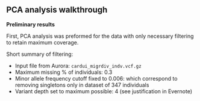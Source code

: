 ## PCA analysis walkthrough

**Preliminary results**

First, PCA analysis was preformed for the data with only necessary filtering to retain maximum coverage.

Short summary of filtering:
- Input file from Aurora: `cardui_migrdiv_indv.vcf.gz`
- Maximum missing % of individuals: 0.3
- Minor allele frequency cutoff fixed to 0.006: which correspond to removing singletons only in dataset of 347 individuals
- Variant depth set to maximum possible: 4 (see justification in Evernote)
